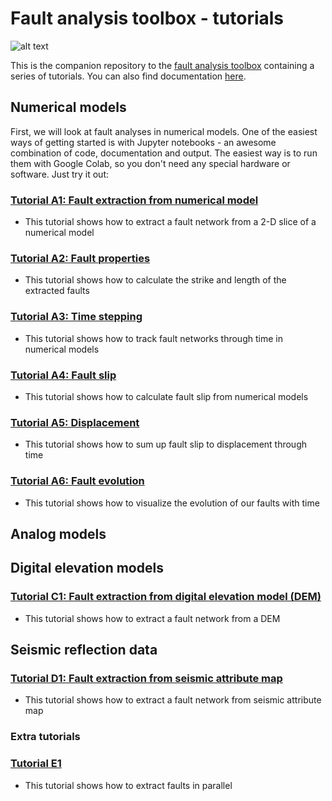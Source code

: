 # Fault analysis toolbox - tutorials

![alt text](https://github.com/thilowrona/fault_analysis_toolbox/blob/master/fault_network.png)

This is the companion repository to the [fault analysis toolbox](https://github.com/thilowrona/fatbox) containing a series of tutorials. You can also find documentation [here](https://fatbox.readthedocs.io/en/latest/index.html).

## Numerical models
First, we will look at fault analyses in numerical models. One of the easiest ways of getting started is with Jupyter notebooks - an awesome combination of code, documentation and output. The easiest way is to run them with Google Colab, so you don't need any special hardware or software. Just try it out:

### [Tutorial A1: Fault extraction from numerical model](https://github.com/thilowrona/fatbox_tutorials/blob/main/Numerical_models/1-fault_extraction/1-fault_extraction.ipynb)
- This tutorial shows how to extract a fault network from a 2-D slice of a numerical model

### [Tutorial A2: Fault properties](https://github.com/thilowrona/fatbox_tutorials/blob/main/Numerical_models/2-fault_properties/2-fault_properties.ipynb)
- This tutorial shows how to calculate the strike and length of the extracted faults

### [Tutorial A3: Time stepping](https://github.com/thilowrona/fatbox_tutorials/blob/main/Numerical_models/3-time_stepping/3-time_stepping.ipynb)
- This tutorial shows how to track fault networks through time in numerical models

### [Tutorial A4: Fault slip](https://github.com/thilowrona/fatbox_tutorials/blob/main/Numerical_models/4-fault_slip/4-fault_slip.ipynb)
- This tutorial shows how to calculate fault slip from numerical models

### [Tutorial A5: Displacement](https://github.com/thilowrona/fatbox_tutorials/blob/main/Numerical_models/5-displacement/5-displacement.ipynb)
- This tutorial shows how to sum up fault slip to displacement through time

### [Tutorial A6: Fault evolution](https://github.com/thilowrona/fatbox_tutorials/blob/main/Numerical_models/6-evolution/6-evolution.ipynb)
- This tutorial shows how to visualize the evolution of our faults with time

## Analog models

## Digital elevation models
### [Tutorial C1: Fault extraction from digital elevation model (DEM)](https://github.com/thilowrona/fatbox_tutorials/blob/main/Digital_elevation_models/Fault_extraction_La_Rosa.ipynb)
- This tutorial shows how to extract a fault network from a DEM

## Seismic reflection data
### [Tutorial D1: Fault extraction from seismic attribute map](https://github.com/thilowrona/fatbox_tutorials/blob/main/Seismic_data/Seismic_fault_extraction.ipynb)
- This tutorial shows how to extract a fault network from seismic attribute map



### Extra tutorials
### [Tutorial E1](https://github.com/thilowrona/fatbox_tutorials/blob/main/Extra/E3-parallel.ipynb)
- This tutorial shows how to extract faults in parallel
